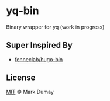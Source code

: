 # yq-bin
Binary wrapper for yq (work in progress)

## Super Inspired By

- [fenneclab/hugo-bin](https://github.com/fenneclab/hugo-bin)

## License

[MIT](LICENSE) © Mark Dumay

